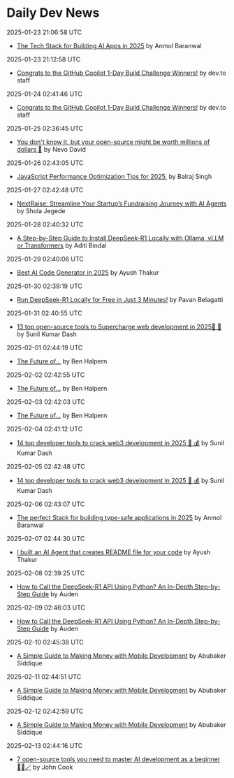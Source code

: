 # Daily Dev News

2025-01-23 21:06:58 UTC
- [The Tech Stack for Building AI Apps in 2025](https://dev.to/copilotkit/the-tech-stack-for-building-ai-apps-in-2025-12l9) by Anmol Baranwal

2025-01-23 21:12:58 UTC
- [Congrats to the GitHub Copilot 1-Day Build Challenge Winners!](https://dev.to/devteam/congrats-to-the-github-copilot-1-day-build-challenge-winners-4iok) by dev.to staff

2025-01-24 02:41:46 UTC
- [Congrats to the GitHub Copilot 1-Day Build Challenge Winners!](https://dev.to/devteam/congrats-to-the-github-copilot-1-day-build-challenge-winners-4iok) by dev.to staff

2025-01-25 02:36:45 UTC
- [You don't know it, but your open-source might be worth millions of dollars 🤑](https://dev.to/nevodavid/you-dont-know-it-but-your-open-source-might-be-worth-millions-of-dollars-47c) by Nevo David

2025-01-26 02:43:05 UTC
- [JavaScript Performance Optimization Tips for 2025.](https://dev.to/balrajola/javascript-performance-optimization-tips-for-2025-4h38) by Balraj Singh

2025-01-27 02:42:48 UTC
- [NextRaise: Streamline Your Startup’s Fundraising Journey with AI Agents](https://dev.to/sholajegede/nextraise-streamline-your-startups-fundraising-journey-with-ai-agents-3j85) by Shola Jegede

2025-01-28 02:40:32 UTC
- [A Step-by-Step Guide to Install DeepSeek-R1 Locally with Ollama, vLLM or Transformers](https://dev.to/nodeshiftcloud/a-step-by-step-guide-to-install-deepseek-r1-locally-with-ollama-vllm-or-transformers-44a1) by Aditi Bindal

2025-01-29 02:40:06 UTC
- [Best AI Code Generator in 2025](https://dev.to/potpie/best-ai-code-generator-in-2025-1poc) by Ayush Thakur

2025-01-30 02:39:19 UTC
- [Run DeepSeek-R1 Locally for Free in Just 3 Minutes!](https://dev.to/pavanbelagatti/run-deepseek-r1-locally-for-free-in-just-3-minutes-1e82) by Pavan Belagatti

2025-01-31 02:40:55 UTC
- [13 top open-source tools to Supercharge web development in 2025🎉 🚀](https://dev.to/composiodev/13-top-open-source-tools-to-supercharge-web-development-in-2025-1d81) by Sunil Kumar Dash

2025-02-01 02:44:19 UTC
- [The Future of...](https://dev.to/devteam/the-future-of-4ml4) by Ben Halpern

2025-02-02 02:42:55 UTC
- [The Future of...](https://dev.to/devteam/the-future-of-4ml4) by Ben Halpern

2025-02-03 02:42:03 UTC
- [The Future of...](https://dev.to/devteam/the-future-of-4ml4) by Ben Halpern

2025-02-04 02:41:12 UTC
- [14 top developer tools to crack web3 development in 2025 🤑 💰](https://dev.to/composiodev/14-top-developer-tools-to-crack-web3-development-in-2025-5a5a) by Sunil Kumar Dash

2025-02-05 02:42:48 UTC
- [14 top developer tools to crack web3 development in 2025 🤑 💰](https://dev.to/composiodev/14-top-developer-tools-to-crack-web3-development-in-2025-5a5a) by Sunil Kumar Dash

2025-02-06 02:43:07 UTC
- [The perfect Stack for building type-safe applications in 2025](https://dev.to/anmolbaranwal/the-perfect-stack-for-building-type-safe-applications-in-2025-k62) by Anmol Baranwal

2025-02-07 02:44:30 UTC
- [I built an AI Agent that creates README file for your code](https://dev.to/potpie/i-built-an-ai-agent-that-creates-readme-file-for-your-code-57l2) by Ayush Thakur

2025-02-08 02:39:25 UTC
- [How to Call the DeepSeek-R1 API Using Python? An In-Depth Step-by-Step Guide](https://dev.to/auden/how-to-call-the-deepseek-r1-api-using-python-an-in-depth-step-by-step-guide-311o) by Auden

2025-02-09 02:46:03 UTC
- [How to Call the DeepSeek-R1 API Using Python? An In-Depth Step-by-Step Guide](https://dev.to/auden/how-to-call-the-deepseek-r1-api-using-python-an-in-depth-step-by-step-guide-311o) by Auden

2025-02-10 02:45:38 UTC
- [A Simple Guide to Making Money with Mobile Development](https://dev.to/abubakersiddique761/a-simple-guide-to-making-money-with-mobile-development-14pi) by Abubaker Siddique

2025-02-11 02:44:51 UTC
- [A Simple Guide to Making Money with Mobile Development](https://dev.to/abubakersiddique761/a-simple-guide-to-making-money-with-mobile-development-14pi) by Abubaker Siddique

2025-02-12 02:42:59 UTC
- [A Simple Guide to Making Money with Mobile Development](https://dev.to/abubakersiddique761/a-simple-guide-to-making-money-with-mobile-development-14pi) by Abubaker Siddique

2025-02-13 02:44:16 UTC
- [7 open-source tools you need to master AI development as a beginner 🧙‍♂️🪄](https://dev.to/johncook1122/7-open-source-tools-you-need-to-master-ai-development-as-a-beginner-ja4) by John Cook

